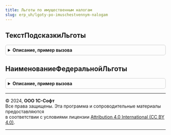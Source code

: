 ```yaml
---
title: Льготы по имущественным налогам
slug: erp_uh/lgoty-po-imuschestvennym-nalogam
---
```



## ТекстПодсказкиЛьготы
<details style="margin: 1em 0; padding: 0.5em; border: 1px solid #ccc; border-radius: 6px;">

<summary style="font-weight: bold; cursor: pointer;">Описание, пример вызова</summary>

```bsl

// Формирует дополнительное описание для льготы с учетом ее применения к конкретной организации и/или
// к конкретному объекту налогообложения
//
// Параметры:
//  Льгота - СправочникСсылка.ОснованияЛьготПоИмущественнымНалогам - льгота, для которой формируется текст подсказки
//  Организация - СправочникСсылка.Организации - организация, в отношении имущества которой применена льгота
//  Период - дата - дата, на которую выбираются данные о льготе
//  ОсновноеСредство - СправочникСсылка.ОсновныеСредства - объект налогообложения, в отношении которого применена льгота.
//  	Если не указан, то текст подсказки формируется с учетом применения льготы в целом по организации.
//
// Возвращаемое значение:
//  ФорматированнаяСтрока - текст подсказки для льготы
//
Функция ТекстПодсказкиЛьготы(Льгота, Организация, Период, ОсновноеСредство = Неопределено) Экспорт
```

Пример вызова
```bsl
Результат = ЛьготыПоИмущественнымНалогам.ТекстПодсказкиЛьготы(Льгота, Организация, Период, ОсновноеСредство);
```
</details>

## НаименованиеФедеральнойЛьготы
<details style="margin: 1em 0; padding: 0.5em; border: 1px solid #ccc; border-radius: 6px;">

<summary style="font-weight: bold; cursor: pointer;">Описание, пример вызова</summary>

```bsl

// Формирует наименование для федеральной льготы (поименованной в НК).
//
// Параметры:
//  Объект - СправочникОбъект.ОснованияЛьготПоИмущественнымНалогам - объект справочника льгот,
//		для которого нужно сформировать наименование.
//
// Возвращаемое значение:
//  Строка - наименование федеральной льготы
//
Функция НаименованиеФедеральнойЛьготы(Объект) Экспорт
```

Пример вызова
```bsl
Результат = ЛьготыПоИмущественнымНалогам.НаименованиеФедеральнойЛьготы(Объект) 
```
</details>

---

© 2024, **ООО 1С-Софт**  
Все права защищены. Эта программа и сопроводительные материалы предоставляются  
в соответствии с условиями лицензии [Attribution 4.0 International (CC BY 4.0)](https://creativecommons.org/licenses/by/4.0/legalcode).

---
